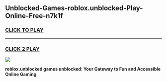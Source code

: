 
## Unblocked-Games-roblox.unblocked-Play-Online-Free-n7k1f
<h3>
<a href="https://premium76.site?title=roblox.unblocked&ref=26A">CLICK TO PLAY</a></h3>
<hr>

<h3>
<a href="https://premium76.site?title=roblox.unblocked&ref=26A">CLICK 2 PLAY</a>
  
</h3>

<a href="https://premium76.site?title=roblox.unblocked&ref=26A"><img src="https://clearcache.store/games.png"></a>


**roblox.unblocked games unblocked: Your Gateway to Fun and Accessible Online Gaming**
